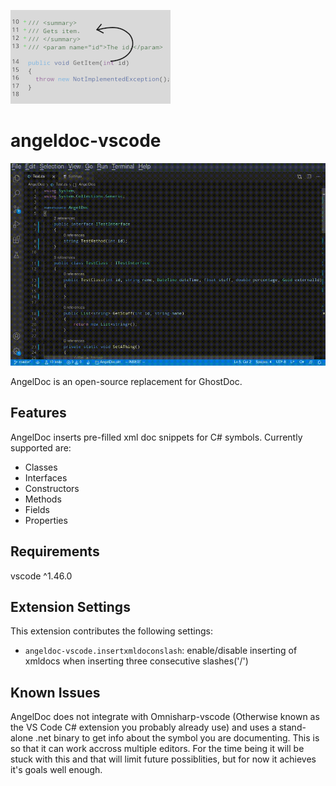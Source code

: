 ![Logo](assets/AngelDocLogo.png)

# angeldoc-vscode

![Demo](assets/AngelDocVsCode.gif)

AngelDoc is an open-source replacement for GhostDoc.

## Features

AngelDoc inserts pre-filled xml doc snippets for C# symbols.
Currently supported are:

* Classes
* Interfaces
* Constructors
* Methods
* Fields
* Properties

## Requirements

vscode ^1.46.0

## Extension Settings

This extension contributes the following settings:

* `angeldoc-vscode.insertxmldoconslash`: enable/disable inserting of xmldocs when inserting three consecutive slashes('/')

## Known Issues

AngelDoc does not integrate with Omnisharp-vscode (Otherwise known as the VS Code C# extension you probably already use) and uses a stand-alone .net binary to get info about the symbol you are documenting. This is so that it can work accross multiple editors. For the time being it will be stuck with this and that will limit future possiblities, but for now it achieves it's goals well enough.